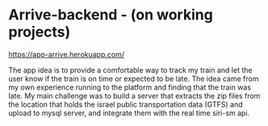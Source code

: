 # Arrive-backend - (on working projects) 

https://app-arrive.herokuapp.com/

The app idea is to provide a comfortable way to track my train and let the user know if the train is on time or expected to
be late. The idea came from my own experience running to the platform and finding that the train was late. 
My main challenge was to build a server that extracts the zip files from the location that holds the israel public
transportation data (GTFS) and upload to mysql server, and integrate them with the real time siri-sm api.

